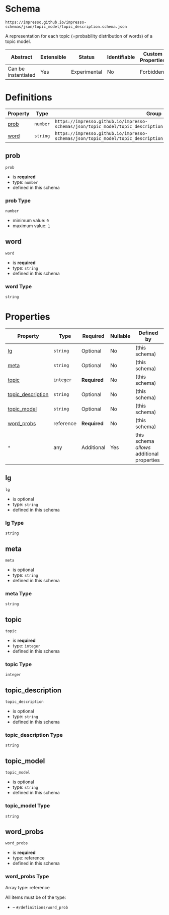 # Schema

```
https://impresso.github.io/impresso-schemas/json/topic_model/topic_description.schema.json
```

A representation for each topic (=probability distribution of words) of a topic model.

| Abstract            | Extensible | Status       | Identifiable | Custom Properties | Additional Properties | Defined In                                                     |
| ------------------- | ---------- | ------------ | ------------ | ----------------- | --------------------- | -------------------------------------------------------------- |
| Can be instantiated | Yes        | Experimental | No           | Forbidden         | Permitted             | [topic_description.schema.json](topic_description.schema.json) |

# Definitions

| Property      | Type     | Group                                                                                                               |
| ------------- | -------- | ------------------------------------------------------------------------------------------------------------------- |
| [prob](#prob) | `number` | `https://impresso.github.io/impresso-schemas/json/topic_model/topic_description.schema.json#/definitions/word_prob` |
| [word](#word) | `string` | `https://impresso.github.io/impresso-schemas/json/topic_model/topic_description.schema.json#/definitions/word_prob` |

## prob

`prob`

- is **required**
- type: `number`
- defined in this schema

### prob Type

`number`

- minimum value: `0`
- maximum value: `1`

## word

`word`

- is **required**
- type: `string`
- defined in this schema

### word Type

`string`

# Properties

| Property                                | Type      | Required     | Nullable | Defined by                                 |
| --------------------------------------- | --------- | ------------ | -------- | ------------------------------------------ |
| [lg](#lg)                               | `string`  | Optional     | No       | (this schema)                              |
| [meta](#meta)                           | `string`  | Optional     | No       | (this schema)                              |
| [topic](#topic)                         | `integer` | **Required** | No       | (this schema)                              |
| [topic_description](#topic_description) | `string`  | Optional     | No       | (this schema)                              |
| [topic_model](#topic_model)             | `string`  | Optional     | No       | (this schema)                              |
| [word_probs](#word_probs)               | reference | **Required** | No       | (this schema)                              |
| `*`                                     | any       | Additional   | Yes      | this schema _allows_ additional properties |

## lg

`lg`

- is optional
- type: `string`
- defined in this schema

### lg Type

`string`

## meta

`meta`

- is optional
- type: `string`
- defined in this schema

### meta Type

`string`

## topic

`topic`

- is **required**
- type: `integer`
- defined in this schema

### topic Type

`integer`

## topic_description

`topic_description`

- is optional
- type: `string`
- defined in this schema

### topic_description Type

`string`

## topic_model

`topic_model`

- is optional
- type: `string`
- defined in this schema

### topic_model Type

`string`

## word_probs

`word_probs`

- is **required**
- type: reference
- defined in this schema

### word_probs Type

Array type: reference

All items must be of the type:

- []() – `#/definitions/word_prob`
